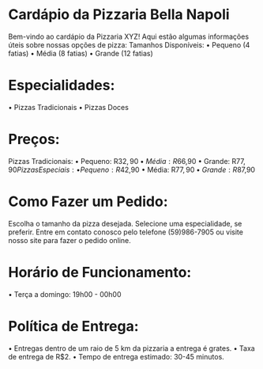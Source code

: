 # Cardápio da Pizzaria Bella Napoli 
Bem-vindo ao cardápio da Pizzaria XYZ! Aqui estão algumas informações úteis sobre nossas opções de pizza:
Tamanhos Disponíveis:
• Pequeno (4 fatias)
• Média (8 fatias)
• Grande (12 fatias)
# Especialidades:
• Pizzas Tradicionais
• Pizzas Doces 
# Preços:
Pizzas Tradicionais:
• Pequeno: R$32,90
• Média: R$66,90
• Grande: R$77,90
Pizzas Especiais:
• Pequeno: R$42,90
• Média: R$77,90
• Grande: R$87,90
# Como Fazer um Pedido:
Escolha o tamanho da pizza desejada.
Selecione uma especialidade, se preferir.
Entre em contato conosco pelo telefone (59)986-7905 ou visite nosso site para fazer o pedido online.
# Horário de Funcionamento:
• Terça a domingo: 19h00 - 00h00
# Política de Entrega:
• Entregas dentro de um raio de 5 km da pizzaria a entrega é grates.
• Taxa de entrega de R$2.
• Tempo de entrega estimado: 30-45 minutos.